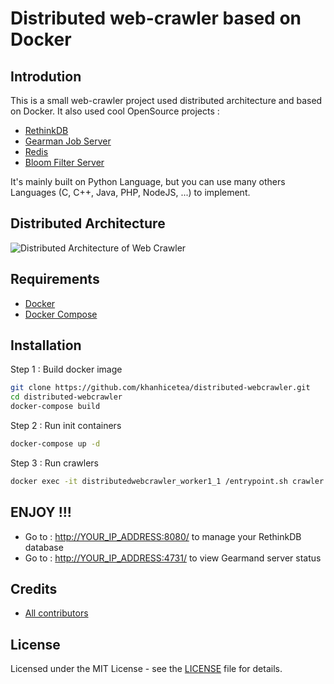 # Distributed web-crawler based on Docker

## Introdution

This is a small web-crawler project used distributed architecture and based on Docker.
It also used cool OpenSource projects :
- [RethinkDB](http://rethinkdb.com/) 
- [Gearman Job Server](http://gearman.org/)
- [Redis](http://redis.io/)
- [Bloom Filter Server](https://github.com/armon/bloomd)

It's mainly built on Python Language, but you can use many others Languages (C, C++, Java, PHP, NodeJS, ...) to implement.

## Distributed Architecture
![Distributed Architecture of Web Crawler](http://i.imgur.com/dQkwLJF.png)

## Requirements

- [Docker](https://www.docker.com/)
- [Docker Compose](https://docs.docker.com/compose/)

## Installation

Step 1 : Build docker image
```bash
git clone https://github.com/khanhicetea/distributed-webcrawler.git
cd distributed-webcrawler
docker-compose build
```

Step 2 : Run init containers
```bash
docker-compose up -d
```

Step 3 : Run crawlers
```bash
docker exec -it distributedwebcrawler_worker1_1 /entrypoint.sh crawler [number_of_crawlers]
```

## ENJOY !!!

- Go to : [http://YOUR_IP_ADDRESS:8080/](http://YOUR_IP_ADDRESS:8080/) to manage your RethinkDB database
- Go to : [http://YOUR_IP_ADDRESS:4731/](http://YOUR_IP_ADDRESS:4731/) to view Gearmand server status

## Credits

* [All contributors](https://github.com/khanhicetea/distributed-webcrawler/graphs/contributors)

## License

Licensed under the MIT License - see the [LICENSE](LICENSE) file
for details.
